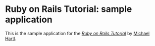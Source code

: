 # Ruby on Rails Tutorial:  sample application

This is the sample application for
the [*Ruby on Rails Tutorial*](http://railstutorial.org/)
by [Michael Hartl](http://michaelhartl.com/).